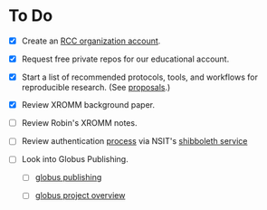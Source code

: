 # To Do

- [x] Create an [RCC organization account](https://github.com/rcc-uchicago).

- [x] Request free private repos for our educational account.

- [x] Start a list of recommended protocols, tools, and workflows for
  reproducible research. (See [proposals](proposals.md).)

- [x] Review XROMM background paper.

- [ ] Review Robin's XROMM notes.

- [ ] Review authentication [process](https://wiki.uchicago.edu/display/idm/Shibboleth+information+for+new+deployers#) via NSIT's [shibboleth service](http://answers.uchicago.edu/page.php?id=16208)

- [ ] Look into Globus Publishing.

  - [ ] [globus publishing](https://www.globus.org/data-publication)
  - [ ] [globus project overview](http://www.slideshare.net/ianfoster/140415-globus-worldkeynote)

